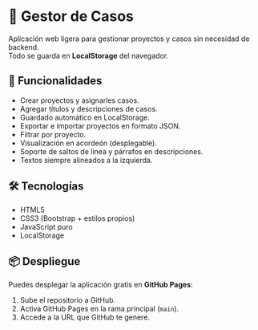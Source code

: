 # 📂 Gestor de Casos

Aplicación web ligera para gestionar proyectos y casos sin necesidad de backend.  
Todo se guarda en **LocalStorage** del navegador.

## 🚀 Funcionalidades

- Crear proyectos y asignarles casos.
- Agregar títulos y descripciones de casos.
- Guardado automático en LocalStorage.
- Exportar e importar proyectos en formato JSON.
- Filtrar por proyecto.
- Visualización en acordeón (desplegable).
- Soporte de saltos de línea y párrafos en descripciones.
- Textos siempre alineados a la izquierda.

## 🛠️ Tecnologías

- HTML5
- CSS3 (Bootstrap + estilos propios)
- JavaScript puro
- LocalStorage

## 📦 Despliegue

Puedes desplegar la aplicación gratis en **GitHub Pages**:

1. Sube el repositorio a GitHub.
2. Activa GitHub Pages en la rama principal (`main`).
3. Accede a la URL que GitHub te genere.
